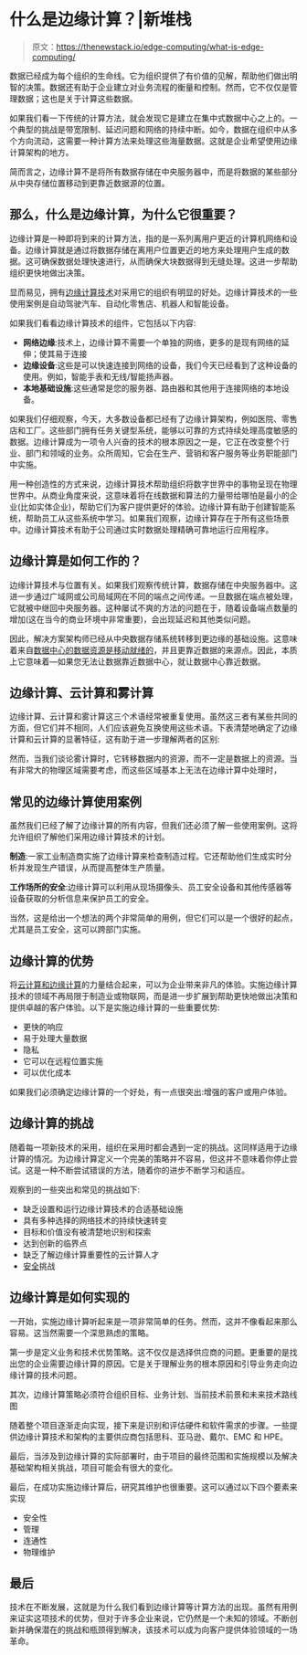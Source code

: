 # 什么是边缘计算？|新堆栈

> 原文：<https://thenewstack.io/edge-computing/what-is-edge-computing/>

数据已经成为每个组织的生命线。它为组织提供了有价值的见解，帮助他们做出明智的决策。数据还有助于企业建立对业务流程的衡量和控制。然而，它不仅仅是管理数据；这也是关于计算这些数据。

如果我们看一下传统的计算方法，就会发现它是建立在集中式数据中心之上的。一个典型的挑战是带宽限制、延迟问题和网络的持续中断。如今，数据在组织中从多个方向流动，这需要一种计算方法来处理这些海量数据。这就是企业希望使用边缘计算架构的地方。

简而言之，边缘计算不是将所有数据存储在中央服务器中，而是将数据的某些部分从中央存储位置移动到更靠近数据源的位置。

## 那么，什么是边缘计算，为什么它很重要？

边缘计算是一种即将到来的计算方法，指的是一系列离用户更近的计算机网络和设备。边缘计算就是通过将数据存储在离用户位置更近的地方来处理用户生成的数据。这可确保数据处理快速进行，从而确保大块数据得到无缝处理。这进一步帮助组织更快地做出决策。

显而易见，拥有[边缘计算技术](https://thenewstack.io/edge-computing/)对采用它的组织有明显的好处。边缘计算技术的一些使用案例是自动驾驶汽车、自动化零售店、机器人和智能设备。

如果我们看看边缘计算技术的组件，它包括以下内容:

*   **网络边缘**:技术上，边缘计算不需要一个单独的网络，更多的是现有网络的延伸；使其易于连接
*   **边缘设备**:这些是可以快速连接到网络的设备，我们今天已经看到了这种设备的使用。例如，智能手表和无线/智能扬声器。
*   **本地基础设施**:这些通常是您的服务器、路由器和其他用于连接网络的本地设备。

如果我们仔细观察，今天，大多数设备都已经有了边缘计算架构，例如医院、零售店和工厂。这些部门拥有任务关键型系统，能够以可靠的方式持续处理高度敏感的数据。边缘计算成为一项令人兴奋的技术的根本原因之一是，它正在改变整个行业、部门和领域的业务。众所周知，它会在生产、营销和客户服务等业务职能部门中实施。

用一种创造性的方式来说，边缘计算技术帮助组织将数字世界中的事物呈现在物理世界中。从商业角度来说，这意味着将在线数据和算法的力量带给哪怕是最小的企业(比如实体企业)，帮助它们为客户提供更好的体验。边缘计算有助于创建智能系统，帮助员工从这些系统中学习。如果我们观察，边缘计算存在于所有这些场景中。边缘计算技术有助于公司通过实时数据处理精确可靠地运行应用程序。

## 边缘计算是如何工作的？

边缘计算技术与位置有关。如果我们观察传统计算，数据存储在中央服务器中。这进一步通过广域网或公司局域网在不同的端点之间传递。一旦数据在端点被处理，它就被中继回中央服务器。这种屡试不爽的方法的问题在于，随着设备端点数量的增加(这在当今的商业环境中非常重要)，会出现延迟和其他类似问题。

因此，解决方案架构师已经从中央数据存储系统转移到更边缘的基础设施。这意味着来自[数据中心的数据资源是移动就绪的](https://thenewstack.io/mobile-edge-computing-lightning-speed-from-factory-to-personal-devices/)，并且更靠近数据的来源点。因此，本质上它意味着—如果您无法让数据靠近数据中心，就让数据中心靠近数据。

## 边缘计算、云计算和雾计算

边缘计算、云计算和雾计算这三个术语经常被重复使用。虽然这三者有某些共同的方面，但它们并不相同，人们应该避免互换使用这些术语。下表清楚地确定了边缘计算和云计算的显著特征，这有助于进一步理解两者的区别:

然而，当我们谈论雾计算时，它转移数据内的资源，而不一定是数据上的资源。当有非常大的物理区域需要考虑，而这些区域基本上无法在边缘计算中处理时，

## 常见的边缘计算使用案例

虽然我们已经了解了边缘计算的所有内容，但我们还必须了解一些使用案例。这将允许组织了解他们采用边缘计算技术的计划。

**制造**:一家工业制造商实施了边缘计算来检查制造过程。它还帮助他们生成实时分析并发现生产错误，从而提高整体生产质量。

**工作场所的安全**:边缘计算可以利用从现场摄像头、员工安全设备和其他传感器等设备获取的分析信息来保护员工的安全。

当然，这是给出一个想法的两个非常简单的用例，但它们可以是一个很好的起点，尤其是员工安全，这可以跨部门实施。

## 边缘计算的优势

将[云计算和边缘计算](https://thenewstack.io/edge-computing-and-the-cloud-native-ecosystem/)的力量结合起来，可以为企业带来非凡的体验。实施边缘计算技术的领域不再局限于制造业或物联网，而是进一步扩展到帮助更快地做出决策和提供卓越的客户体验。以下是实施边缘计算的一些重要优势:

*   更快的响应
*   易于处理大量数据
*   隐私
*   它可以在远程位置实施
*   可以优化成本

如果我们必须确定边缘计算的一个好处，有一点很突出:增强的客户或用户体验。

## 边缘计算的挑战

随着每一项新技术的采用，组织在采用时都会遇到一定的挑战。这同样适用于边缘计算的情况。为边缘计算定义一个完美的策略并不容易，但这并不意味着你停止尝试。这是一种不断尝试错误的方法，随着你的进步不断学习和适应。

观察到的一些突出和常见的挑战如下:

*   缺乏设置和运行边缘计算技术的合适基础设施
*   具有多种选择的网络技术的持续快速转变
*   目标和价值没有被清楚地识别和探索
*   达到创新的临界点
*   缺乏了解边缘计算重要性的云计算人才
*   [安全](https://thenewstack.io/security/)挑战

## 边缘计算是如何实现的

一开始，实施边缘计算听起来是一项非常简单的任务。然而，这并不像看起来那么容易。这当然需要一个深思熟虑的策略。

第一步是定义业务和技术优势策略。这不仅仅是选择供应商的问题。更重要的是找出您的企业需要边缘计算的原因。它是关于理解业务的根本原因和引导业务走向边缘计算的技术问题。

其次，边缘计算策略必须符合组织目标、业务计划、当前技术前景和未来技术路线图

随着整个项目逐渐走向实现，接下来是识别和评估硬件和软件需求的步骤。一些提供边缘计算技术和架构的主要供应商包括思科、亚马逊、戴尔、EMC 和 HPE。

最后，当涉及到边缘计算的实际部署时，由于项目的最终范围和实施规模以及解决基础架构相关挑战，项目可能会有很大的变化。

最后，在成功实施边缘计算后，研究其维护也很重要。这可以通过以下四个要素来实现

*   安全性
*   管理
*   连通性
*   物理维护

## 最后

技术在不断发展，这就是为什么我们看到边缘计算等计算方法的出现。虽然有用例来证实这项技术的优势，但对于许多企业来说，它仍然是一个未知的领域。不断创新并确保潜在的挑战和瓶颈得到解决，该技术可以成为向客户提供体验领域的一场革命。

<svg xmlns:xlink="http://www.w3.org/1999/xlink" viewBox="0 0 68 31" version="1.1"><title>Group</title> <desc>Created with Sketch.</desc></svg>